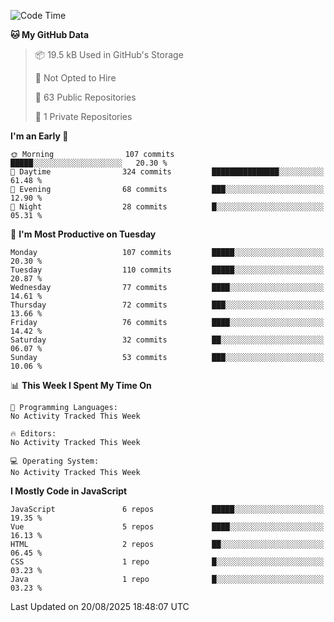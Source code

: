 <!--START_SECTION:waka-->
![Code Time](http://img.shields.io/badge/Code%20Time-1%2C484%20hrs%2047%20mins-blue)

**🐱 My GitHub Data** 

> 📦 19.5 kB Used in GitHub's Storage 
 > 
> 🚫 Not Opted to Hire
 > 
> 📜 63 Public Repositories 
 > 
> 🔑 1 Private Repositories 
 > 
**I'm an Early 🐤** 

```text
🌞 Morning                107 commits         █████░░░░░░░░░░░░░░░░░░░░   20.30 % 
🌆 Daytime                324 commits         ███████████████░░░░░░░░░░   61.48 % 
🌃 Evening                68 commits          ███░░░░░░░░░░░░░░░░░░░░░░   12.90 % 
🌙 Night                  28 commits          █░░░░░░░░░░░░░░░░░░░░░░░░   05.31 % 
```
📅 **I'm Most Productive on Tuesday** 

```text
Monday                   107 commits         █████░░░░░░░░░░░░░░░░░░░░   20.30 % 
Tuesday                  110 commits         █████░░░░░░░░░░░░░░░░░░░░   20.87 % 
Wednesday                77 commits          ████░░░░░░░░░░░░░░░░░░░░░   14.61 % 
Thursday                 72 commits          ███░░░░░░░░░░░░░░░░░░░░░░   13.66 % 
Friday                   76 commits          ████░░░░░░░░░░░░░░░░░░░░░   14.42 % 
Saturday                 32 commits          ██░░░░░░░░░░░░░░░░░░░░░░░   06.07 % 
Sunday                   53 commits          ███░░░░░░░░░░░░░░░░░░░░░░   10.06 % 
```


📊 **This Week I Spent My Time On** 

```text
💬 Programming Languages: 
No Activity Tracked This Week

🔥 Editors: 
No Activity Tracked This Week

💻 Operating System: 
No Activity Tracked This Week
```

**I Mostly Code in JavaScript** 

```text
JavaScript               6 repos             █████░░░░░░░░░░░░░░░░░░░░   19.35 % 
Vue                      5 repos             ████░░░░░░░░░░░░░░░░░░░░░   16.13 % 
HTML                     2 repos             ██░░░░░░░░░░░░░░░░░░░░░░░   06.45 % 
CSS                      1 repo              █░░░░░░░░░░░░░░░░░░░░░░░░   03.23 % 
Java                     1 repo              █░░░░░░░░░░░░░░░░░░░░░░░░   03.23 % 
```




 Last Updated on 20/08/2025 18:48:07 UTC
<!--END_SECTION:waka-->
